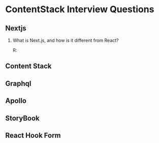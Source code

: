 # ContentStack Interview Questions

## Nextjs

1. What is Next.js, and how is it different from React?

   R:

## Content Stack

## Graphql

## Apollo

## StoryBook

## React Hook Form
